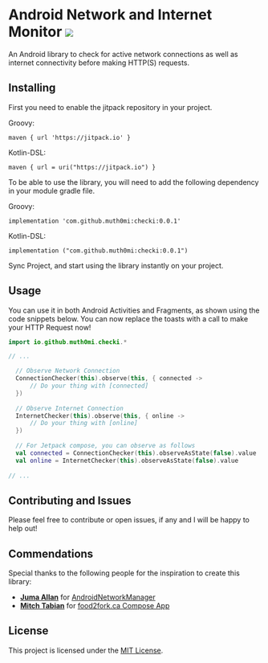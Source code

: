# Android Network and Internet Monitor [![](https://jitpack.io/v/muth0mi/checki.svg)](https://jitpack.io/#muth0mi/checki)

An Android library to check for active network connections as well as internet connectivity before making HTTP(S) requests.


## Installing

First you need to enable the jitpack repository in your project.

Groovy:
```
maven { url 'https://jitpack.io' }
```
Kotlin-DSL: 
```
maven { url = uri("https://jitpack.io") }
```


To be able to use the library, you will need to add the following dependency in your module gradle file.

Groovy:
```
implementation 'com.github.muth0mi:checki:0.0.1'
```
Kotlin-DSL: 
```
implementation ("com.github.muth0mi:checki:0.0.1")
```

Sync Project, and start using the library instantly on your project.


## Usage

You can use it in both Android Activities and Fragments, as shown using the code snippets below. You can now replace the toasts with a call to make your HTTP Request now!
```kotlin
import io.github.muth0mi.checki.*

// ...

  // Observe Network Connection
  ConnectionChecker(this).observe(this, { connected ->
      // Do your thing with [connected]
  })
  
  // Observe Internet Connection
  InternetChecker(this).observe(this, { online ->
      // Do your thing with [online]
  })
  
  // For Jetpack compose, you can observe as follows
  val connected = ConnectionChecker(this).observeAsState(false).value
  val online = InternetChecker(this).observeAsState(false).value
  
// ...
```


## Contributing and Issues

Please feel free to contribute or open issues, if any and I will be happy to help out!


## Commendations

Special thanks to the following people for the inspiration to create this library:

* **[Juma Allan](https://github.com/jumaallan)** for [AndroidNetworkManager](https://github.com/jumaallan/AndroidNetworkManager.git)
* **[Mitch Tabian](https://github.com/mitchtabian)** for [food2fork.ca Compose App](https://github.com/mitchtabian/food2fork-compose.git)


## License

This project is licensed under the [MIT License](https://github.com/muth0mi/checki/blob/master/LICENSE).
